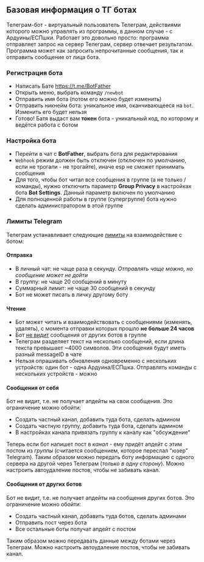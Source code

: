 ## Базовая информация о ТГ ботах
Телеграм-бот - виртуальный пользователь Телеграм, действиями которого можно управлять из программы, в данном случае - с Ардуины/ЕСПшки. Работает это довольно просто: программа отправляет запрос на сервер Телеграм, сервер отвечает результатом. Программа может как запросить непрочитанные сообщения, так и отправить сообщение от лица бота.

### Регистрация бота
- Написать Бате https://t.me/BotFather
- Открыть меню, выбрать команду `/newbot`
- Отправить имя бота (потом его можно будет изменить)
- Отправить никнейм бота: уникальное имя, оканчивающееся на `bot`. Изменить его будет нельзя
- Готово! Батя выдаст вам **токен** бота - уникальный код, по которому и ведётся работа с ботом

### Настройка бота
- Перейти в чат с **BotFather**, выбрать бота для редактирования
- `Webhook` режим должен быть отключен (отключен по умолчанию, если не трогали - не трогайте), иначе esp не сможет принимать сообщения
- Для того, чтобы бот читал все сообщения в группе (а не только /команды), нужно отключить параметр **Group Privacy** в настройках бота **Bot Settings**. Данный параметр включен по умолчанию
- Для полноценной работы в группе (супергруппе) бота нужно сделать администратором в этой группе

### Лимиты Telegram
Телеграм устанавливает следующие [лимиты](https://core.telegram.org/bots/faq#my-bot-is-hitting-limits-how-do-i-avoid-this) на взаимодействие с ботом:

#### Отправка
- В личный чат: не чаще раза в секунду. *Отправлять чаще можно, но сообщение может не дойти*
- В группу: не чаще 20 сообщений в минуту
- Суммарный лимит: не чаще 30 сообщений в секунду
- Бот не может писать в личку другому боту

#### Чтение
- Бот может читать и взаимодействовать с сообщениями (изменять, удалять), с момента отправки которых прошло **не больше 24 часов**
- Бот [не видит](https://core.telegram.org/bots/faq#why-doesn-39t-my-bot-see-messages-from-other-bots) сообщения от других ботов в группе
- Телеграм разделяет текст на несколько сообщений, если длина текста превышает ~4000 символов. Эти сообщения будут иметь разный messageID в чате
- Нельзя опрашивать обновления одновременно с нескольких устройств: один бот - одна Ардуина/ЕСПшка. Отправлять команды с нескольких устройств - можно

#### Сообщения от себя
Бот не видит, т.е. не получает апдейты на свои сообщения. Это ограничение можно обойти:
- Создать частный канал, добавить туда бота, сделать админом
- Создать частную группу, добавить туда бота, сделать админом
- В настройках канала привязать группу к каналу как "обсуждение"

Теперь если бот напишет пост в *канал* - ему придёт апдейт с этим постом из *группы* (считается сообщением, которое переслал "юзер" Telegram). Таким образом можно передать боту информацию с одного сервера на другой через Телеграм (*только в одну сторону*). Можно настроить автоудаление постов, чтобы не забивать канал.

#### Сообщения от других ботов
Бот не видит, т.е. не получает апдейты на сообщения других ботов. Это ограничение можно обойти:
- Создать частный канал, добавить туда ботов, сделать админами
- Отправить пост через бота
- Все остальные боты получат апдейт с постом

Таким образом можно передавать данные между ботами через Телеграм. Можно настроить автоудаление постов, чтобы не забивать канал.

